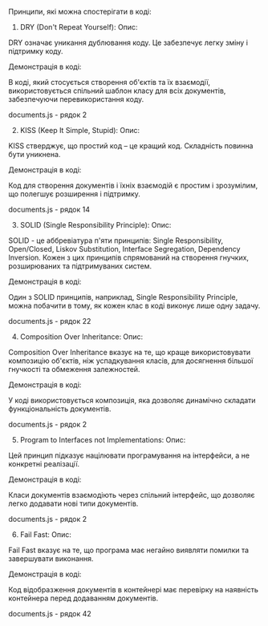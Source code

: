 Принципи, які можна спостерігати в коді:

1. DRY (Don't Repeat Yourself):
Опис:

DRY означає уникання дублювання коду. Це забезпечує легку зміну і підтримку коду.

Демонстрація в коді:

В коді, який стосується створення об'єктів та їх взаємодії, використовується спільний шаблон класу для всіх документів, забезпечуючи перевикористання коду.

documents.js - рядок 2

2. KISS (Keep It Simple, Stupid):
Опис:

KISS стверджує, що простий код – це кращий код. Складність повинна бути уникнена.

Демонстрація в коді:

Код для створення документів і їхніх взаємодій є простим і зрозумілим, що полегшує розширення і підтримку.

documents.js - рядок 14

3. SOLID (Single Responsibility Principle):
Опис:

SOLID - це аббревіатура п'яти принципів: Single Responsibility, Open/Closed, Liskov Substitution, Interface Segregation, Dependency Inversion. Кожен з цих принципів спрямований на створення гнучких, розширюваних та підтримуваних систем.

Демонстрація в коді:

Один з SOLID принципів, наприклад, Single Responsibility Principle, можна побачити в тому, як кожен клас в коді виконує лише одну задачу.

documents.js - рядок 22

4. Composition Over Inheritance:
Опис:

Composition Over Inheritance вказує на те, що краще використовувати композицію об'єктів, ніж успадкування класів, для досягнення більшої гнучкості та обмеження залежностей.

Демонстрація в коді:

У коді використовується композиція, яка дозволяє динамічно складати функціональність документів.

documents.js - рядок 2


5. Program to Interfaces not Implementations:
Опис:

Цей принцип підказує націлювати програмування на інтерфейси, а не конкретні реалізації.

Демонстрація в коді:

Класи документів взаємодіють через спільний інтерфейс, що дозволяє легко додавати нові типи документів.

documents.js - рядок 2

6. Fail Fast:
Опис:

Fail Fast вказує на те, що програма має негайно виявляти помилки та завершувати виконання.

Демонстрація в коді:

Код відобразження документів в контейнері має перевірку на наявність контейнера перед додаванням документів.

documents.js - рядок 42

